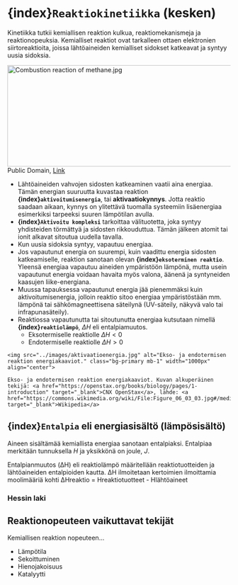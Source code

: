 # {index}`Reaktiokinetiikka` (kesken)
Kinetiikka tutkii kemiallisen reaktion kulkua, reaktiomekanismeja ja reaktionopeuksia. Kemialliset reaktiot ovat tarkalleen ottaen elektronien siirtoreaktioita, joissa lähtöaineiden kemialliset sidokset katkeavat ja syntyy uusia sidoksia.

<p><a href="https://commons.wikimedia.org/wiki/File:Combustion_reaction_of_methane.jpg#/media/File:Combustion_reaction_of_methane.jpg"><img src="https://upload.wikimedia.org/wikipedia/commons/7/7c/Combustion_reaction_of_methane.jpg" alt="Combustion reaction of methane.jpg" height="229" width="512"></a><br>Public Domain, <a href="https://commons.wikimedia.org/w/index.php?curid=24953730">Link</a></p>

- Lähtöaineiden vahvojen sidosten katkeaminen vaatii aina energiaa. Tämän energian suuruutta kuvastaa reaktion **{index}`aktivoitumisenergia`**, tai **aktivaatiokynnys**. Jotta reaktio saadaan aikaan, kynnys on ylitettävä tuomalla systeemiin lisäenergiaa esimerkiksi tarpeeksi suuren lämpötilan avulla.
- **{index}`Aktivoitu kompleksi`** tarkoittaa välituotetta, joka syntyy yhdisteiden törmättyä ja sidosten rikkouduttua. Tämän jälkeen atomit tai ionit alkavat sitoutua uudella tavalla.
- Kun uusia sidoksia syntyy, vapautuu energiaa.
- Jos vapautunut energia on suurempi, kuin vaadittu energia sidosten katkeamiselle, reaktion sanotaan olevan **{index}`eksoterminen reaktio`**. Yleensä energiaa vapautuu aineiden ympäristöön lämpönä, mutta usein vapautunut energia voidaan havaita myös valona, äänenä ja syntyneiden kaasujen liike-energiana.
- Muussa tapauksessa vapautunut energia jää pienemmäksi kuin aktivoitumisenergia, jolloin reaktio sitoo energiaa ympäristöstään mm. lämpönä tai sähkömagneettisena säteilynä (UV-säteily, näkyvä valo tai infrapunasäteily).
- Reaktiossa vapautunutta tai sitoutunutta energiaa kutsutaan nimellä **{index}`reaktiolämpö`**, $\Delta H$ eli entalpiamuutos.
    - Eksotermiselle reaktiolle $\Delta H < 0$
    - Endotermiselle reaktiolle $\Delta H > 0$
```{figure-md} energiakaaviot
<img src="../images/aktivaatioenergia.jpg" alt="Ekso- ja endotermisen reaktion energiakaaviot." class="bg-primary mb-1" width="1000px" align="center">

Ekso- ja endotermisen reaktion energiakaaviot. Kuvan alkuperäinen tekijä: <a href="https://openstax.org/books/biology/pages/1-introduction" target="_blank">CNX OpenStax</a>, lähde: <a href="https://commons.wikimedia.org/wiki/File:Figure_06_03_03.jpg#/media/File:Figure_06_03_03.jpg" target="_blank">Wikipedia</a>
```

## {index}`Entalpia` eli energiasisältö (lämpösisältö)
Aineen sisältämää kemiallista energiaa sanotaan entalpiaksi. Entalpiaa merkitään tunnuksella *H* ja yksikkönä on joule, *J*.

Entalpianmuutos (ΔH) eli reaktiolämpö määritellään reaktiotuotteiden ja 
lähtöaineiden entalpioiden kautta. ∆H ilmoitetaan kertoimien ilmoittamia 
moolimääriä kohti 
ΔHreaktio = Hreaktiotuotteet - Hlähtöaineet

### Hessin laki

## Reaktionopeuteen vaikuttavat tekijät
Kemiallisen reaktion nopeuteen...

- Lämpötila
- Sekoittuminen
- Hienojakoisuus
- Katalyytti